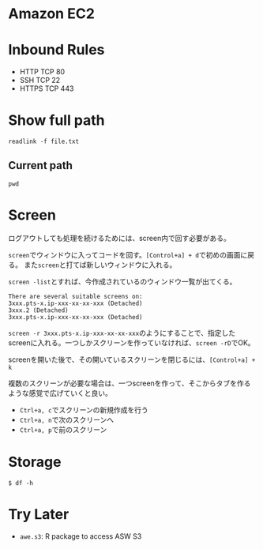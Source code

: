 # Amazon EC2

# Inbound Rules
* HTTP TCP 80
* SSH TCP 22
* HTTPS TCP 443

# Show full path
`readlink -f file.txt`

## Current path
`pwd`

# Screen
ログアウトしても処理を続けるためには、screen内で回す必要がある。

`screen`でウィンドウに入ってコードを回す。`[Control+a] + d`で初めの画面に戻る。
また`screen`と打てば新しいウィンドウに入れる。

`screen -list`とすれば、今作成されているのウィンドウ一覧が出てくる。
```
There are several suitable screens on:
3xxx.pts-x.ip-xxx-xx-xx-xxx (Detached)
3xxx.2 (Detached)
3xxx.pts-x.ip-xxx-xx-xx-xxx (Detached)
```

`screen -r 3xxx.pts-x.ip-xxx-xx-xx-xxx`のようにすることで、指定したscreenに入れる。一つしかスクリーンを作っていなければ、`screen -rD`でOK。

screenを開いた後で、その開いているスクリーンを閉じるには、`[Control+a] + k`

複数のスクリーンが必要な場合は、一つscreenを作って、そこからタブを作るような感覚で広げていくと良い。
* `Ctrl+a, c`でスクリーンの新規作成を行う
* `Ctrl+a, n`で次のスクリーンへ
* `Ctrl+a, p`で前のスクリーン

# Storage
`$ df -h`

# Try Later
* `awe.s3`: R package to access ASW S3

